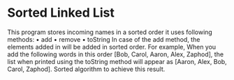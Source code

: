 # Sorted Linked List
This program stores incoming names in a sorted order it uses following methods: • add • remove • toString In case of the add method, the elements added in will be added in sorted order. For example, When you add the following words in this order [Bob, Carol, Aaron, Alex, Zaphod], the list when printed using the toString method will appear as [Aaron, Alex, Bob, Carol, Zaphod]. Sorted algorithm to achieve this result.
